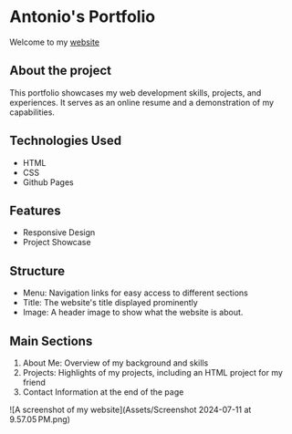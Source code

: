# Antonio's Portfolio

Welcome to my [website](https://antoniokod.github.io/Antonio-s-Portfolio/index.html)

## About the project

This portfolio showcases my web development skills, projects, and experiences. It serves as an online resume and a demonstration of my capabilities.

## Technologies Used
- HTML
- CSS
- Github Pages

## Features
- Responsive Design
- Project Showcase


## Structure

- Menu: Navigation links for easy access to different sections
- Title: The website's title displayed prominently
- Image: A header image to show what the website is about.

## Main Sections
1. About Me: Overview of my background and skills
2. Projects: Highlights of my projects, including an HTML project for my friend
3. Contact Information at the end of the page


![A screenshot of my website](Assets/Screenshot 2024-07-11 at 9.57.05 PM.png)
